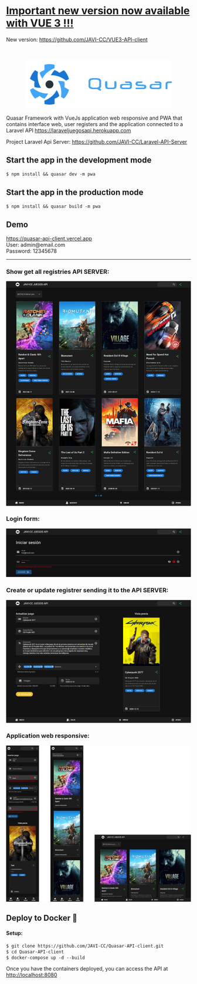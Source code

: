 <h1><a href="https://github.com/JAVI-CC/VUE3-API-client">Important new version now available with VUE 3 !!!</a></h1>
<span>New version: </span><a href="https://github.com/JAVI-CC/VUE3-API-client">https://github.com/JAVI-CC/VUE3-API-client</a>
<br><br><br>
<p align="center"><img src="public/capturas/logo.png" width="400"></p>

<p>Quasar Framework with VueJs application web responsive and PWA that contains interface web, user registers and the application connected to a Laravel API <a href="https://laraveljuegosapi.herokuapp.com/api/juegos" target="_blank"> https://laraveljuegosapi.herokuapp.com</a></p>

<p>Project Laravel Api Server: <a href="https://github.com/JAVI-CC/Laravel-API-Server" target="_blank">https://github.com/JAVI-CC/Laravel-API-Server</a></p>

<h2>Start the app in the development mode</h2>
<pre><code>$ npm install && quasar dev -m pwa</code></pre>

<h2>Start the app in the production mode</h2>
<pre><code>$ npm install && quasar build -m pwa</code></pre>

<h2>Demo</h2>
<a href="https://quasar-api-client.vercel.app/" target="_blank">https://quasar-api-client.vercel.app</a><br>
<span>User: admin@email.com</span><br>
<span>Password: 12345678</span>

<hr>

<h3>Show get all registries API SERVER:</h3>
<p align="center"><img src="/public/capturas/captura1.png"></p>

<h3>Login form:</h3>
<p align="center"><img src="/public/capturas/captura2.png"></p>

<h3>Create or update registrer sending it to the API SERVER:</h3>
<p align="center"><img src="/public/capturas/captura3.png"></p>

<h3>Application web responsive:</h3>
<p align="center"><img src="/public/capturas/captura_3.png"></p>

<h2>Deploy to Docker <g-emoji class="g-emoji" alias="whale" fallback-src="https://github.githubassets.com/images/icons/emoji/unicode/1f433.png">🐳</g-emoji></h2>

<h4>Setup:</h4>
<pre>
<code>$ git clone https://github.com/JAVI-CC/Quasar-API-client.git
$ cd Quasar-API-client
$ docker-compose up -d --build</code>
</pre>

<span>Once you have the containers deployed, you can access the API at </span> <a href="http://localhost:8080" target="_blank">http://localhost:8080</a>
